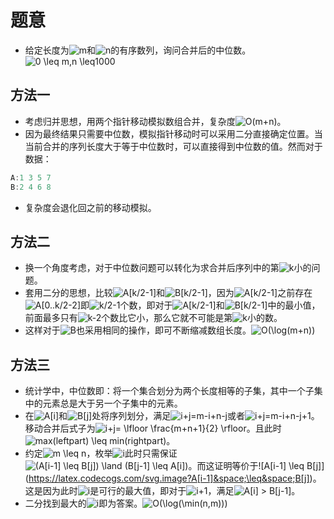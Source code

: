 # 题意

- 给定长度为![m](https://latex.codecogs.com/svg.image?m)和![n](https://latex.codecogs.com/svg.image?n)的有序数列，询问合并后的中位数。![0 \leq m,n \leq1000](https://latex.codecogs.com/svg.image?0&space;\leq&space;m,n&space;\leq1000)

## 方法一

- 考虑归并思想，用两个指针移动模拟数组合并，复杂度![O(m+n)](https://latex.codecogs.com/svg.image?O(m&plus;n))。
- 因为最终结果只需要中位数，模拟指针移动时可以采用二分直接确定位置。当当前合并的序列长度大于等于中位数时，可以直接得到中位数的值。然而对于数据：

```cpp
A:1 3 5 7
B:2 4 6 8
```

- 复杂度会退化回之前的移动模拟。

## 方法二

- 换一个角度考虑，对于中位数问题可以转化为求合并后序列中的第![k](https://latex.codecogs.com/svg.image?k)小的问题。
- 套用二分的思想，比较![A[k/2-1]](https://latex.codecogs.com/svg.image?A[k/2-1])和![B[k/2-1]](https://latex.codecogs.com/svg.image?B[k/2-1])，因为![A[k/2-1]](https://latex.codecogs.com/svg.image?A[k/2-1])之前存在![A[0..k/2-2]](https://latex.codecogs.com/svg.image?A[0..k/2-2])即![k/2-1](https://latex.codecogs.com/svg.image?k/2-1)个数，即对于![A[k/2-1]](https://latex.codecogs.com/svg.image?A[k/2-1])和![B[k/2-1]](https://latex.codecogs.com/svg.image?B[k/2-1])中的最小值，前面最多只有![k-2](https://latex.codecogs.com/svg.image?k-2)个数比它小，那么它就不可能是第![k](https://latex.codecogs.com/svg.image?k)小的数。
- 这样对于![B](https://latex.codecogs.com/svg.image?B)也采用相同的操作，即可不断缩减数组长度。![O(\log(m+n))](https://latex.codecogs.com/svg.image?O(\log(m&plus;n)))

## 方法三

- 统计学中，中位数即：将一个集合划分为两个长度相等的子集，其中一个子集中的元素总是大于另一个子集中的元素。
- 在![A[i]](https://latex.codecogs.com/svg.image?A[i])和![B[j]](https://latex.codecogs.com/svg.image?B[j])处将序列划分，满足![i+j=m-i+n-j](https://latex.codecogs.com/svg.image?i&plus;j=m-i&plus;n-j)或者![i+j=m-i+n-j+1](https://latex.codecogs.com/svg.image?i&plus;j=m-i&plus;n-j&plus;1)。移动合并后式子为![i+j= \lfloor \frac{m+n+1}{2} \rfloor](https://latex.codecogs.com/svg.image?i&plus;j=&space;\lfloor&space;\frac{m&plus;n&plus;1}{2}&space;\rfloor)。且此时![max(leftpart) \leq min(rightpart)](https://latex.codecogs.com/svg.image?max(leftpart)&space;\leq&space;min(rightpart))。
- 约定![m \leq n](https://latex.codecogs.com/svg.image?m\leq&space;n)，枚举![i](https://latex.codecogs.com/svg.image?i)此时只需保证![(A[i-1] \leq B[j]) \land (B[j-1] \leq A[i])](https://latex.codecogs.com/svg.image?(A[i-1]&space;\leq&space;B[j])&space;\land&space;(B[j-1]&space;\leq&space;A[i]))。而这证明等价于![A[i-1] \leq B[j]](https://latex.codecogs.com/svg.image?A[i-1]&space;\leq&space;B[j])。这是因为此时![i](https://latex.codecogs.com/svg.image?i)是可行的最大值，即对于![i+1](https://latex.codecogs.com/svg.image?i&plus;1)，满足![A[i] > B[j-1]](https://latex.codecogs.com/svg.image?A[i]&space;>&space;B[j-1])。
- 二分找到最大的![i](https://latex.codecogs.com/svg.image?i)即为答案。![O(\log(\min(n,m)))](https://latex.codecogs.com/svg.image?O(\log(\min(n,m))))
